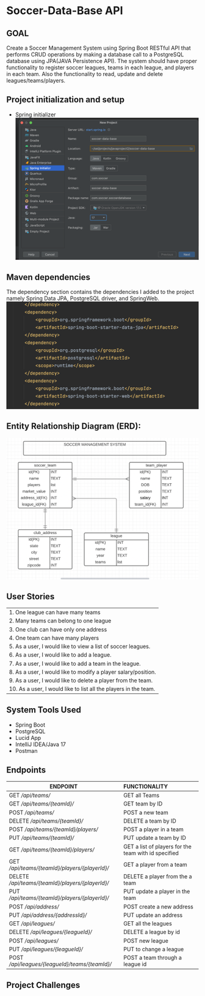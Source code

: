 # Soccer-Data-Base API

## GOAL

Create a Soccer Management System using Spring Boot RESTful API that performs CRUD operations by making a database call to a PostgreSQL database using JPA(JAVA Persistence API). The system should have proper functionality to register soccer leagues, teams in each league, and players in each team. Also the functionality to read, update and delete leagues/teams/players. 


## Project initialization and setup
- Spring initializer
![initializer.png](images/initializer.png)
## Maven dependencies
The dependency section contains the dependencies I added to the project namely Spring Data JPA, PostgreSQL driver, and SpringWeb.
![dependencies.png](images/dependencies.png)

## Entity Relationship Diagram (ERD):

![ERD.png](images/ERD.png)

## User Stories

| |
| --- |
|1. One league can have many teams
|2. Many teams can belong to one league
|3. One club can have only one address
|4. One team can have many players
|5. As a user, I would like to view a list of soccer leagues.
|6. As a user, I would like to add a league.
|7. As a user, I would like to add a team in the league.
|8. As a user, I would like to modify a player salary/position.
|9. As a user, I would like to delete a player from the team.
|10. As a user, I would like to list all the players in the team.

## System Tools Used

- Spring Boot
- PostgreSQL
- Lucid App
- IntelliJ IDEA/Java 17
- Postman

## Endpoints

| ENDPOINT | FUNCTIONALITY |
| --- | :--- |
| GET _/api/teams/_ | GET all Teams
| GET _/api/teams/{teamId}/_ | GET team by ID
| POST _/api/teams/_ | POST a new team
| DELETE _/api/teams/{teamId}/_ | DELETE a team by ID
| POST _/api/teams/{teamId}/players/_ | POST a player in a team
| PUT _/api/teams/{teamId}/_ | PUT update a team by ID
| GET _/api/teams/{teamId}/players/_ | GET a list of players for the team with id specified
| GET _/api/teams/{teamId}/players/{playerId}/_ | GET a player from a team
| DELETE _/api/teams/{teamId}/players/{playerId}/_ | DELETE a player from the a team
| PUT _/api/teams/{teamId}/players/{playerId}/_ | PUT update a player in the team
| POST _/api/address/_ | POST create a new address
| PUT _/api/address/{addressId}/_ | PUT update an address
| GET _/api/leagues/_ | GET all the leagues
| DELETE _/api/leagues/{leagueId}/_ | DELETE a league by id
| POST _/api/leagues/_ | POST new league
| PUT _/api/leagues/{leagueId}/_ | PUT to change a league
| POST _/api/leagues/{leagueId}/teams/{teamId}/_ | POST a team through a league id

## Project Challenges

